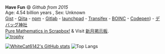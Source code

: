 <!--
**WhiteCat6142/WhiteCat6142** is a ✨ _special_ ✨ repository because its `README.md` (this file) appears on your GitHub profile.

Here are some ideas to get you started:

- 🔭 I’m currently working on ...
- 🌱 I’m currently learning ...
- 👯 I’m looking to collaborate on ...
- 🤔 I’m looking for help with ...
- 💬 Ask me about ...
- 📫 How to reach me: ...
- 😄 Pronouns: ...
- ⚡ Fun fact: ...
-->

**Have Fun** 😄 *Github from 2015* \
Age: 4.54 billion years , Sex: Unknown \
[Gist](https://gist.github.com/WhiteCat6142) -
[Qiita](https://qiita.com/WhiteCat6142) - 
[npm](https://www.npmjs.com/~whitecat6142) - 
[Gitlab](https://gitlab.com/WhiteCat6142) - 
[launchpad](https://launchpad.net/~whitecat6142) -
[Transifex](https://app.transifex.com/user/profile/whitecat6142/) -
[BOINC](https://www.boincstats.com/stats/-1/user/detail/73865120664/charts) -
[Codepen](https://codepen.io/WhiteCat6142)) -
[デバッグ神社](https://d-shrine.jp/u/WhiteCat6142) \
[Pure Mathematics in Scrapbox!](https://scrapbox.io/whitecat6142/) & Visit [新月掲示板](https://shingetsu.info/). \
[![trophy](https://github-profile-trophy.vercel.app/?username=WhiteCat6142&theme=onedark&row=2&column=3)](https://github.com/ryo-ma/github-profile-trophy)

[![WhiteCat6142's GitHub stats](https://github-readme-stats.vercel.app/api?username=WhiteCat6142&show_icons=true&theme=tokyonight&show=reviews,discussions_started,discussions_answered,prs_merged,prs_merged_percentage)](https://github.com/WhiteCat6142/WhiteCat6142)
![Top Langs](https://github-readme-stats.vercel.app/api/top-langs/?username=WhiteCat6142&hide_progress=true&theme=tokyonight)
